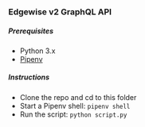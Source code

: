 ### Edgewise v2 GraphQL API

##### Prerequisites
* Python 3.x
* [Pipenv](https://github.com/pypa/pipenv)

##### Instructions
* Clone the repo and cd to this folder
* Start a Pipenv shell: `pipenv shell`
* Run the script: `python script.py`
